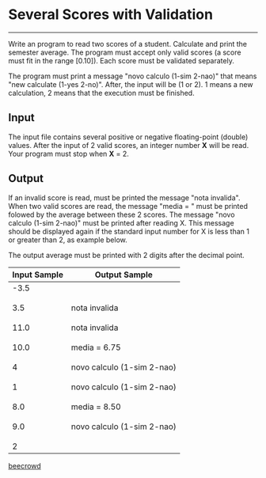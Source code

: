 # Several Scores with Validation

---

Write an program to read two scores of a student. Calculate and print the semester average.
The program must accept only valid scores (a score must fit in the range [0.10]). Each score must be validated separately.

The program must print a message "novo calculo (1-sim 2-nao)" that means "new calculate (1-yes 2-no)". After, the input will be (1 or 2). 1 means a new calculation, 2 means that the execution must be finished.

## Input

The input file contains several positive or negative floating-point (double) values​. After the input of 2 valid scores, an integer number **X** will be read. Your program must stop when **X** = 2.

## Output

If an invalid score is read, must be printed the message "nota invalida". When two valid scores are read, the message "media = " must be printed folowed by the average between these 2 scores. The message "novo calculo (1-sim 2-nao)" must be printed after reading X. This message should be displayed again if the standard input number for X is less than 1 or greater than 2, as example below.

The output average must be printed with 2 digits after the decimal point.

| Input Sample                                                                             | Output Sample                                                                                                                                                                    |
| ---------------------------------------------------------------------------------------- | -------------------------------------------------------------------------------------------------------------------------------------------------------------------------------- |
| -3.5<br><br>3.5<br><br>11.0<br><br>10.0<br><br>4<br><br>1<br><br>8.0<br><br>9.0<br><br>2 | nota invalida<br><br>nota invalida<br><br>media = 6.75<br><br>novo calculo (1-sim 2-nao)<br><br>novo calculo (1-sim 2-nao)<br><br>media = 8.50<br><br>novo calculo (1-sim 2-nao) |

[beecrowd](https://www.beecrowd.com.br/judge/en/problems/view/1118)
